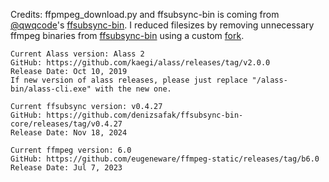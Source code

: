 
Credits:
ffpmpeg_download.py and ffsubsync-bin is coming from [@qwqcode](https://github.com/qwqcode)'s [ffsubsync-bin](https://github.com/qwqcode/ffsubsync-bin). I reduced filesizes by removing unnecessary ffmpeg binaries from [ffsubsync-bin](https://github.com/qwqcode/ffsubsync-bin) using a custom [fork](https://github.com/denizsafak/ffsubsync-bin-core).

```
Current Alass version: Alass 2
GitHub: https://github.com/kaegi/alass/releases/tag/v2.0.0
Release Date: Oct 10, 2019
If new version of alass releases, please just replace "/alass-bin/alass-cli.exe" with the new one.
```

```
Current ffsubsync version: v0.4.27
GitHub: https://github.com/denizsafak/ffsubsync-bin-core/releases/tag/v0.4.27
Release Date: Nov 18, 2024
```

```
Current ffmpeg version: 6.0
GitHub: https://github.com/eugeneware/ffmpeg-static/releases/tag/b6.0
Release Date: Jul 7, 2023
```
